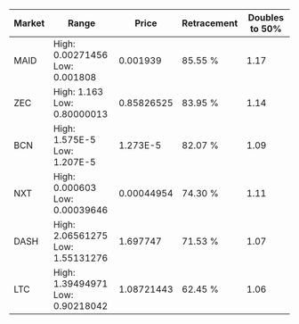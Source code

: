 | Market | Range | Price| Retracement | Doubles to 50% |
| --- | --- | --- | --- | --- |
| MAID | High: 0.00271456<br />Low: 0.001808 | 0.001939 | 85.55 % | 1.17 |
| ZEC | High: 1.163<br />Low: 0.80000013 | 0.85826525 | 83.95 % | 1.14 |
| BCN | High: 1.575E-5<br />Low: 1.207E-5 | 1.273E-5 | 82.07 % | 1.09 |
| NXT | High: 0.000603<br />Low: 0.00039646 | 0.00044954 | 74.30 % | 1.11 |
| DASH | High: 2.06561275<br />Low: 1.55131276 | 1.697747 | 71.53 % | 1.07 |
| LTC | High: 1.39494971<br />Low: 0.90218042 | 1.08721443 | 62.45 % | 1.06 |
